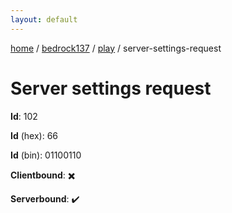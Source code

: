 ```yaml
---
layout: default
---
```


[home](/)  /  [bedrock137](/protocol/bedrock137)  /  [play](/protocol/bedrock137/play)  /  server-settings-request

# Server settings request

**Id**: 102

**Id** (hex): 66

**Id** (bin): 01100110

**Clientbound**: ✖️

**Serverbound**: ✔️

